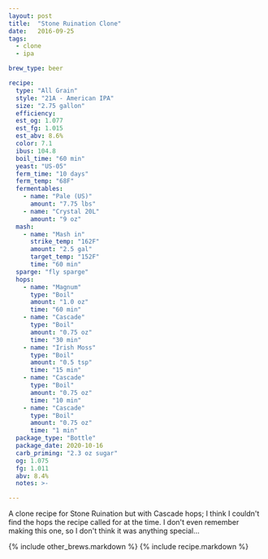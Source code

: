 ```yaml
---
layout: post
title:  "Stone Ruination Clone"
date:   2016-09-25
tags:
  - clone
  - ipa

brew_type: beer

recipe:
  type: "All Grain"
  style: "21A - American IPA"
  size: "2.75 gallon"
  efficiency:
  est_og: 1.077
  est_fg: 1.015
  est_abv: 8.6%
  color: 7.1
  ibus: 104.8
  boil_time: "60 min"
  yeast: "US-05"
  ferm_time: "10 days"
  ferm_temp: "68F"
  fermentables: 
    - name: "Pale (US)"
      amount: "7.75 lbs"
    - name: "Crystal 20L"
      amount: "9 oz"
  mash: 
    - name: "Mash in"
      strike_temp: "162F"
      amount: "2.5 gal"
      target_temp: "152F"
      time: "60 min"
  sparge: "fly sparge"
  hops:
    - name: "Magnum"
      type: "Boil"
      amount: "1.0 oz"
      time: "60 min"
    - name: "Cascade"
      type: "Boil"
      amount: "0.75 oz"
      time: "30 min"
    - name: "Irish Moss"
      type: "Boil"
      amount: "0.5 tsp"
      time: "15 min"
    - name: "Cascade"
      type: "Boil"
      amount: "0.75 oz"
      time: "10 min"
    - name: "Cascade"
      type: "Boil"
      amount: "0.75 oz"
      time: "1 min"
  package_type: "Bottle"
  package_date: 2020-10-16
  carb_priming: "2.3 oz sugar"
  og: 1.075
  fg: 1.011
  abv: 8.4%
  notes: >-

---
```

A clone recipe for Stone Ruination but with Cascade hops; I think I couldn't find the hops the recipe called for at the time. I don't even remember making this one, so I don't think it was anything special...

{% include other_brews.markdown %}
{% include recipe.markdown %}
